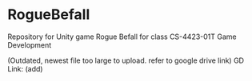 # RogueBefall
Repository for Unity game Rogue Befall for class CS-4423-01T Game Development

(Outdated, newest file too large to upload. refer to google drive link)
GD Link: (add)
